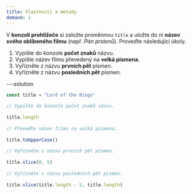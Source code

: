 ```yaml
---
title: Vlastnosti a metody
demand: 1
---
```


V **konzoli prohlížeče** si založte proměnnou `title` a uložte do ní **název svého oblíbeného filmu** (např. _Pán prstenů_). Proveďte následující úkoly.

1. Vypište do konzole **počet znaků** názvu.
1. Vypište název filmu převedený na **velká písmena**.
1. Vyřízněte z názvu **prvních pět** písmen.
1. Vyřízněte z názvu **posledních pět** písmen.

---solution

```js
const title = "Lord of the Rings"
​
// Vypište do konzole počet znaků názvu.
​
title.length
​
// Převeďte název filmu na velká písmena.
​
title.toUpperCase()
​
// Vyřízněte z názvu prvních pět písmen.
​
title.slice(0, 5)
​
// Vyřízněte z názvu posledních pět písmen.
​
title.slice(title.length - 5, title.length)
```
